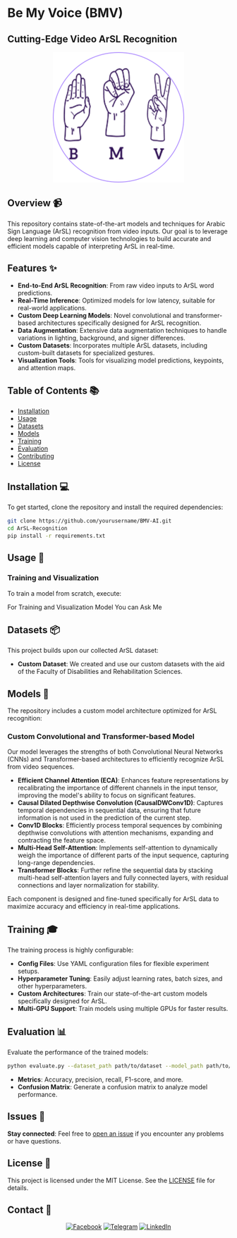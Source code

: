 # Be My Voice (BMV)
## Cutting-Edge Video ArSL Recognition

<p align="center">
  <img src="https://github.com/OsamaM0/BMV-AI/blob/main/image/Rectangle%201042.svg" alt="ArSL Recognition">
</p>

## Overview 📹

This repository contains state-of-the-art models and techniques for Arabic Sign Language (ArSL) recognition from video inputs. Our goal is to leverage deep learning and computer vision technologies to build accurate and efficient models capable of interpreting ArSL in real-time.

## Features ✨

- **End-to-End ArSL Recognition**: From raw video inputs to ArSL word predictions.
- **Real-Time Inference**: Optimized models for low latency, suitable for real-world applications.
- **Custom Deep Learning Models**: Novel convolutional and transformer-based architectures specifically designed for ArSL recognition.
- **Data Augmentation**: Extensive data augmentation techniques to handle variations in lighting, background, and signer differences.
- **Custom Datasets**: Incorporates multiple ArSL datasets, including custom-built datasets for specialized gestures.
- **Visualization Tools**: Tools for visualizing model predictions, keypoints, and attention maps.

## Table of Contents 📚

- [Installation](#installation)
- [Usage](#usage)
- [Datasets](#datasets)
- [Models](#models)
- [Training](#training)
- [Evaluation](#evaluation)
- [Contributing](#contributing)
- [License](#license)

## Installation 💻

To get started, clone the repository and install the required dependencies:

```bash
git clone https://github.com/yourusername/BMV-AI.git
cd ArSL-Recognition
pip install -r requirements.txt
```

## Usage 🚀

### Training and Visualization
To train a model from scratch, execute:

For Training and Visualization Model You can Ask Me

## Datasets 📦

This project builds upon our collected ArSL dataset:

- **Custom Dataset**: We created and use our custom datasets with the aid of the Faculty of Disabilities and Rehabilitation Sciences.

## Models 🧠

The repository includes a custom model architecture optimized for ArSL recognition:

### **Custom Convolutional and Transformer-based Model**

Our model leverages the strengths of both Convolutional Neural Networks (CNNs) and Transformer-based architectures to efficiently recognize ArSL from video sequences.

- **Efficient Channel Attention (ECA)**: Enhances feature representations by recalibrating the importance of different channels in the input tensor, improving the model's ability to focus on significant features.
- **Causal Dilated Depthwise Convolution (CausalDWConv1D)**: Captures temporal dependencies in sequential data, ensuring that future information is not used in the prediction of the current step.
- **Conv1D Blocks**: Efficiently process temporal sequences by combining depthwise convolutions with attention mechanisms, expanding and contracting the feature space.
- **Multi-Head Self-Attention**: Implements self-attention to dynamically weigh the importance of different parts of the input sequence, capturing long-range dependencies.
- **Transformer Blocks**: Further refine the sequential data by stacking multi-head self-attention layers and fully connected layers, with residual connections and layer normalization for stability.

Each component is designed and fine-tuned specifically for ArSL data to maximize accuracy and efficiency in real-time applications.

## Training 🎓

The training process is highly configurable:

- **Config Files**: Use YAML configuration files for flexible experiment setups.
- **Hyperparameter Tuning**: Easily adjust learning rates, batch sizes, and other hyperparameters.
- **Custom Architectures**: Train our state-of-the-art custom models specifically designed for ArSL.
- **Multi-GPU Support**: Train models using multiple GPUs for faster results.

## Evaluation 📊

Evaluate the performance of the trained models:

```bash
python evaluate.py --dataset_path path/to/dataset --model_path path/to/model.pth
```

- **Metrics**: Accuracy, precision, recall, F1-score, and more.
- **Confusion Matrix**: Generate a confusion matrix to analyze model performance.

## Issues 🤝

**Stay connected**: Feel free to [open an issue](https://github.com/OsamaM0/BMV-AI/issues) if you encounter any problems or have questions.

## License 📄

This project is licensed under the MIT License. See the [LICENSE](LICENSE) file for details.

## Contact 📱

<p align="center">
  <a href="https://www.facebook.com/profile.php?id=100010073048538&mibextid=ZbWKwL"><img src="https://img.icons8.com/color/48/000000/facebook.png" alt="Facebook"/></a>
  <a href="https://t.me/Osama_Mo7"><img src="https://img.icons8.com/color/48/000000/telegram-app.png" alt="Telegram"/></a>
  <a href="https://www.linkedin.com/in/osama-mohammed-456502205"><img src="https://img.icons8.com/color/48/000000/linkedin.png" alt="LinkedIn"/></a>
</p>
